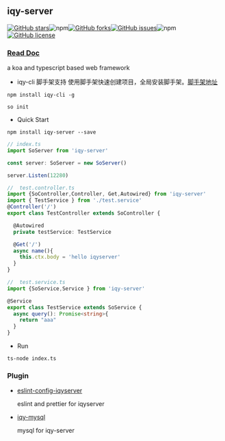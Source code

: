 ## **iqy-server**
[![GitHub stars](https://img.shields.io/github/stars/southorange1228/iqy-server)](https://github.com/southorange1228/iqy-server/stargazers)![npm](https://img.shields.io/npm/dt/iqy-server)[![GitHub forks](https://img.shields.io/github/forks/southorange1228/iqy-server)](https://github.com/southorange1228/iqy-server/network)[![GitHub issues](https://img.shields.io/github/issues/southorange1228/iqy-server)](https://github.com/southorange1228/iqy-server/issues)![npm](https://img.shields.io/npm/v/iqy-server)[![GitHub license](https://img.shields.io/github/license/southorange1228/iqy-server)](https://github.com/southorange1228/iqy-server/blob/master/LICENSE)

###  [Read Doc](https://southorange1228.github.io/)


a koa and typescript based web framework

- iqy-cli 脚手架支持
使用脚手架快速创建项目，全局安装脚手架。[脚手架地址](https://github.com/southorange1228/iqy-cli)
```shell
npm install iqy-cli -g

so init
```

- Quick Start
```shell
npm install iqy-server --save
```
```typescript
// index.ts
import SoServer from 'iqy-server'

const server: SoServer = new SoServer()

server.Listen(12280)
```
```ts
//  test.controller.ts
import {SoController,Controller, Get,Autowired} from 'iqy-server'
import { TestService } from './test.service'
@Controller('/')
export class TestController extends SoController {

  @Autowired
  private testService: TestService

  @Get('/')
  async name(){
    this.ctx.body = 'hello iqyserver'
  }
}
```
```ts
//  test.service.ts
import {SoService,Service } from 'iqy-server'

@Service
export class TestService extends SoService {
  async query(): Promise<string>{
    return "aaa"
  }
}
```
- Run
```shell
ts-node index.ts
```

### Plugin
- [eslint-config-iqyserver]( https://github.com/southorange1228/eslint-config-iqyserver )
  
  eslint and prettier for iqyserver 
- [iqy-mysql]( https://github.com/southorange1228/iqy-mysql )
  
  mysql for iqy-server
